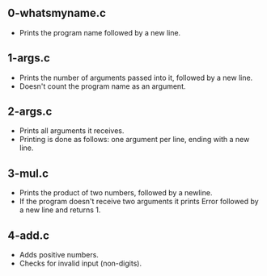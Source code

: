 ## 0-whatsmyname.c
- Prints the program name followed by a new line.
## 1-args.c
- Prints the number of arguments passed into it, followed by a new line.
- Doesn't count the program name as an argument.
## 2-args.c
- Prints all arguments it receives.
- Printing is done as follows: one argument per line, ending with a new line.
## 3-mul.c
- Prints the product of two numbers, followed by a newline.
- If the program doesn't receive two arguments it prints Error followed by a new
  line and returns 1.
## 4-add.c
- Adds positive numbers.
- Checks for invalid input (non-digits).
